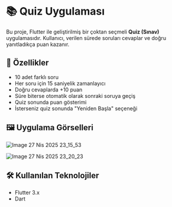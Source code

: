 # 📚 Quiz Uygulaması

Bu proje, Flutter ile geliştirilmiş bir çoktan seçmeli **Quiz (Sınav)** uygulamasıdır. Kullanıcı, verilen sürede soruları cevaplar ve doğru yanıtladıkça puan kazanır.

## 🚀 Özellikler

- 10 adet farklı soru
- Her soru için 15 saniyelik zamanlayıcı
- Doğru cevaplarda +10 puan
- Süre biterse otomatik olarak sonraki soruya geçiş
- Quiz sonunda puan gösterimi
- İsterseniz quiz sonunda "Yeniden Başla" seçeneği

## 🖼️ Uygulama Görselleri

![Image 27 Nis 2025 23_15_53](https://github.com/user-attachments/assets/6657b366-b834-432e-9bc1-1ce89cca4685)

![Image 27 Nis 2025 23_20_23](https://github.com/user-attachments/assets/23927ee3-6f57-404c-bb3f-09d379d9d56d)




## 🛠️ Kullanılan Teknolojiler

- Flutter 3.x
- Dart

